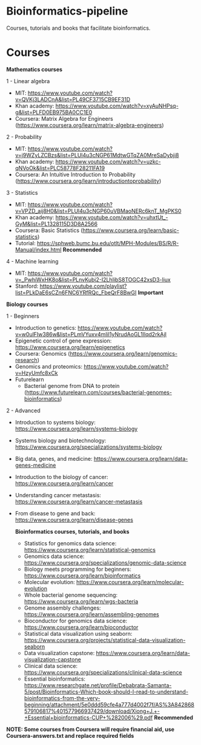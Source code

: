 # Bioinformatics-pipeline
Courses, tutorials and books that facilitate bioinformatics. 

# Courses 
**Mathematics courses**

  1 - Linear algebra 
  
  - MIT: https://www.youtube.com/watch?v=QVKj3LADCnA&list=PL49CF3715CB9EF31D
  - Khan academy: https://www.youtube.com/watch?v=xyAuNHPsq-g&list=PLFD0EB975BA0CC1E0
  - Coursera: Matrix Algebra for Engineers (https://www.coursera.org/learn/matrix-algebra-engineers)
  
  2 - Probability 
  
  - MIT: https://www.youtube.com/watch?v=j9WZyLZCBzs&list=PLUl4u3cNGP61MdtwGTqZA0MreSaDybji8
  - Khan academy: https://www.youtube.com/watch?v=uzkc-qNVoOk&list=PLC58778F28211FA19
  - Coursera: An Intuitive Introduction to Probability (https://www.coursera.org/learn/introductiontoprobability)
  
  3 - Statistics 
  
  - MIT: https://www.youtube.com/watch?v=VPZD_aij8H0&list=PLUl4u3cNGP60uVBMaoNERc6knT_MgPKS0
  - Khan academy: https://www.youtube.com/watch?v=uhxtUt_-GyM&list=PL1328115D3D8A2566
  - Coursera: Basic Statistics (https://www.coursera.org/learn/basic-statistics)
  - Tutorial: https://sphweb.bumc.bu.edu/otlt/MPH-Modules/BS/R/R-Manual/index.html **Recommended**
  
  4 - Machine learning 
  
  - MIT: https://www.youtube.com/watch?v=_PwhiWxHK8o&list=PLnvKubj2-I2LhIibS8TOGC42xsD3-liux
  - Stanford: https://www.youtube.com/playlist?list=PLkDaE6sCZn6FNC6YRfRQc_FbeQrF8BwGI **Important**
  
  **Biology courses**

  1 - Beginners
  
  - Introduction to genetics: https://www.youtube.com/watch?v=w0ulFIw386w&list=PLmVYuxv4mIil1yNrudAoGL1Ilqd2rkAjI
  - Epigenetic control of gene expression: https://www.coursera.org/learn/epigenetics
  - Coursera: Genomics (https://www.coursera.org/learn/genomics-research)
  - Genomics and proteomics: https://www.youtube.com/watch?v=HzyUmfc8xCk
  - Futurelearn
    - Bacterial genome from DNA to protein (https://www.futurelearn.com/courses/bacterial-genomes-bioinformatics)  
    
   2 - Advanced
   
   - Introduction to systems biology: https://www.coursera.org/learn/systems-biology
   - Systems biology and biotechnology: https://www.coursera.org/specializations/systems-biology
   - Big data, genes, and medicine: https://www.coursera.org/learn/data-genes-medicine
   - Introduction to the biology of cancer: https://www.coursera.org/learn/cancer
   - Understanding cancer metastasis: https://www.coursera.org/learn/cancer-metastasis
   - From disease to gene and back: https://www.coursera.org/learn/disease-genes
   
     **Bioinformatics courses, tutorials, and books**
     - Statistics for genomics data science: https://www.coursera.org/learn/statistical-genomics
     - Genomics data science: https://www.coursera.org/specializations/genomic-data-science
     - Biology meets programming for beginners: https://www.coursera.org/learn/bioinformatics
     - Molecular evolution: https://www.coursera.org/learn/molecular-evolution
     - Whole bacterial genome sequencing: https://www.coursera.org/learn/wgs-bacteria
     - Genome assembly challenges: https://www.coursera.org/learn/assembling-genomes
     - Bioconductor for genomics data science: https://www.coursera.org/learn/bioconductor
     - Statistical data visualization using seaborn: https://www.coursera.org/projects/statistical-data-visualization-seaborn
     - Data visualization capstone: https://www.coursera.org/learn/data-visualization-capstone
     - Clinical data science: https://www.coursera.org/specializations/clinical-data-science
     - Essential bioinformatics: https://www.researchgate.net/profile/Debabrata-Samanta-5/post/Bioinformatics-Which-book-should-I-read-to-understand-bioinformatics-from-the-very-beginning/attachment/5e0ddd59cfe4a777d4002f7f/AS%3A842868579106817%401577966937429/download/Xiong+J.+-+Essential+bioinformatics-CUP+%282006%29.pdf **Recommended**

**NOTE: Some courses from Coursera will require financial aid, use Coursera-answers.txt and replace required fields** 
